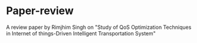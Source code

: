 # Paper-review

A review paper by Rimjhim Singh on "Study of QoS Optimization Techniques in Internet of things-Driven Intelligent Transportation System"
